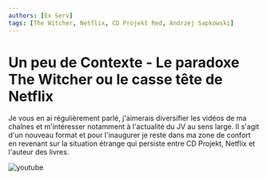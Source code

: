 ```yaml
---
authors: [Ex Serv]
tags: [The Witcher, Netflix, CD Projekt Red, Andrzej Sapkowski]
---
```


# Un peu de Contexte - Le paradoxe The Witcher ou le casse tête de Netflix

Je vous en ai régulièrement parlé, j'aimerais diversifier les vidéos de ma chaînes et m'intéresser notamment à l'actualité du JV au sens large. Il s'agit d'un nouveau format et pour l'inaugurer je reste dans ma zone de confort en revenant sur la situation étrange qui persiste entre CD Projekt, Netflix et l'auteur des livres.

![youtube](https://www.youtube.com/watch?v=KH0IlCNp4Rk)
